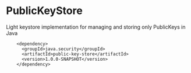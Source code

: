 # PublicKeyStore
Light keystore implementation for managing and storing only PublicKeys in Java

```
	<dependency>
	  <groupId>java.security</groupId>
	  <artifactId>public-key-store</artifactId>
	  <version>1.0.0-SNAPSHOT</version>
	</dependency>
```
